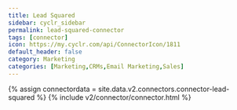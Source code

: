 ```yaml
---
title: Lead Squared
sidebar: cyclr_sidebar
permalink: lead-squared-connector
tags: [connector]
icon: https://my.cyclr.com/api/ConnectorIcon/1811
default_header: false
category: Marketing
categories: [Marketing,CRMs,Email Marketing,Sales]
---
```

{% assign connectordata = site.data.v2.connectors.connector-lead-squared %}
{% include v2/connector/connector.html %}	